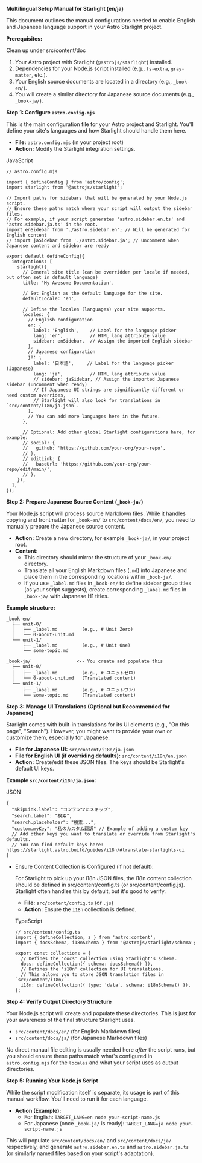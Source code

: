 **Multilingual Setup Manual for Starlight (en/ja)**

This document outlines the manual configurations needed to enable English and Japanese language support in your Astro Starlight project.

**Prerequisites:**

Clean up under src/content/doc

1.  Your Astro project with Starlight (`@astrojs/starlight`) installed.
2.  Dependencies for your Node.js script installed (e.g., `fs-extra`, `gray-matter`, etc.).
3.  Your English source documents are located in a directory (e.g., `_book-en/`). 
4.  You will create a similar directory for Japanese source documents (e.g., `_book-ja/`).

**Step 1: Configure `astro.config.mjs`**

This is the main configuration file for your Astro project and Starlight. You'll define your site's languages and how Starlight should handle them here.

-   **File:** `astro.config.mjs` (in your project root)
-   **Action:** Modify the Starlight integration settings.

<!-- end list -->

JavaScript

```
// astro.config.mjs

import { defineConfig } from 'astro/config';
import starlight from '@astrojs/starlight';

// Import paths for sidebars that will be generated by your Node.js script.
// Ensure these paths match where your script will output the sidebar files.
// For example, if your script generates 'astro.sidebar.en.ts' and 'astro.sidebar.ja.ts' in the root.
import enSidebar from './astro.sidebar.en'; // Will be generated for English content
// import jaSidebar from './astro.sidebar.ja'; // Uncomment when Japanese content and sidebar are ready

export default defineConfig({
  integrations: [
    starlight({
      // General site title (can be overridden per locale if needed, but often set in default language)
      title: 'My Awesome Documentation',

      // Set English as the default language for the site.
      defaultLocale: 'en',

      // Define the locales (languages) your site supports.
      locales: {
        // English configuration
        en: {
          label: 'English',    // Label for the language picker
          lang: 'en',          // HTML lang attribute value
          sidebar: enSidebar,  // Assign the imported English sidebar
        },
        // Japanese configuration
        ja: {
          label: '日本語',     // Label for the language picker (Japanese)
          lang: 'ja',          // HTML lang attribute value
          // sidebar: jaSidebar, // Assign the imported Japanese sidebar (uncomment when ready)
          // If Japanese UI strings are significantly different or need custom overrides,
          // Starlight will also look for translations in `src/content/i18n/ja.json`.
        },
        // You can add more languages here in the future.
      },

      // Optional: Add other global Starlight configurations here, for example:
      // social: {
      //   github: 'https://github.com/your-org/your-repo',
      // },
      // editLink: {
      //   baseUrl: 'https://github.com/your-org/your-repo/edit/main/',
      // },
    }),
  ],
});

```

**Step 2: Prepare Japanese Source Content (`_book-ja/`)**

Your Node.js script will process source Markdown files. While it handles copying and frontmatter for `_book-en/` to `src/content/docs/en/`, you need to manually prepare the Japanese source content.

-   **Action:** Create a new directory, for example `_book-ja/`, in your project root.
-   **Content:**
    -   This directory should mirror the structure of your `_book-en/` directory.
    -   Translate all your English Markdown files (`.md`) into Japanese and place them in the corresponding locations within `_book-ja/`.
    -   If you use `_label.md` files in `_book-en/` to define sidebar group titles (as your script suggests), create corresponding `_label.md` files in `_book-ja/` with Japanese H1 titles.

**Example structure:**

```
_book-en/
  ├── unit-0/
  │   ├── _label.md         (e.g., # Unit Zero)
  │   └── 0-about-unit.md
  └── unit-1/
      ├── _label.md         (e.g., # Unit One)
      └── some-topic.md

_book-ja/                 <-- You create and populate this
  ├── unit-0/
  │   ├── _label.md         (e.g., # ユニットゼロ)
  │   └── 0-about-unit.md   (Translated content)
  └── unit-1/
      ├── _label.md         (e.g., # ユニットワン)
      └── some-topic.md     (Translated content)

```

**Step 3: Manage UI Translations (Optional but Recommended for Japanese)**

Starlight comes with built-in translations for its UI elements (e.g., "On this page", "Search"). However, you might want to provide your own or customize them, especially for Japanese.

-   **File for Japanese UI:** `src/content/i18n/ja.json`
-   **File for English UI (if overriding defaults):** `src/content/i18n/en.json`
-   **Action:** Create/edit these JSON files. The keys should be Starlight's default UI keys.

**Example `src/content/i18n/ja.json`:**

JSON

```
{
  "skipLink.label": "コンテンツにスキップ",
  "search.label": "検索",
  "search.placeholder": "検索...",
  "custom.myKey": "私のカスタム翻訳" // Example of adding a custom key
  // Add other keys you want to translate or override from Starlight's defaults.
  // You can find default keys here: https://starlight.astro.build/guides/i18n/#translate-starlights-ui
}

```

-   Ensure Content Collection is Configured (if not default):
    
    For Starlight to pick up your i18n JSON files, the i18n content collection should be defined in src/content/config.ts (or src/content/config.js). Starlight often handles this by default, but it's good to verify.
    
    -   **File:** `src/content/config.ts` (or `.js`)
    -   **Action:** Ensure the `i18n` collection is defined.
    
    <!-- end list -->
    
    TypeScript
    
    ```
    // src/content/config.ts
    import { defineCollection, z } from 'astro:content';
    import { docsSchema, i18nSchema } from '@astrojs/starlight/schema';
    
    export const collections = {
      // Defines the 'docs' collection using Starlight's schema.
      docs: defineCollection({ schema: docsSchema() }),
      // Defines the 'i18n' collection for UI translations.
      // This allows you to store JSON translation files in `src/content/i18n/`.
      i18n: defineCollection({ type: 'data', schema: i18nSchema() }),
    };
    
    ```

**Step 4: Verify Output Directory Structure**

Your Node.js script will create and populate these directories. This is just for your awareness of the final structure Starlight uses.

-   `src/content/docs/en/` (for English Markdown files)
-   `src/content/docs/ja/` (for Japanese Markdown files)

No direct manual file editing is usually needed here _after_ the script runs, but you should ensure these paths match what's configured in `astro.config.mjs` for the `locales` and what your script uses as output directories.

**Step 5: Running Your Node.js Script**

While the script modification itself is separate, its usage is part of this manual workflow. You'll need to run it for each language.

-   **Action (Example):**
    -   For English: `TARGET_LANG=en node your-script-name.js`
    -   For Japanese (once `_book-ja/` is ready): `TARGET_LANG=ja node your-script-name.js`

This will populate `src/content/docs/en/` and `src/content/docs/ja/` respectively, and generate `astro.sidebar.en.ts` and `astro.sidebar.ja.ts` (or similarly named files based on your script's adaptation).